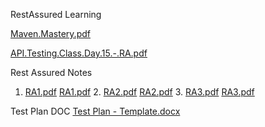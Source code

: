 RestAssured Learning

[Maven.Mastery.pdf](https://github.com/user-attachments/files/15914059/Maven.Mastery.pdf)

[API.Testing.Class.Day.15.-.RA.pdf](https://github.com/user-attachments/files/15914060/API.Testing.Class.Day.15.-.RA.pdf)

Rest Assured Notes

1. [RA1.pdf](https://github.com/user-attachments/files/16017964/RA1.pdf)     [RA1.pdf](https://github.com/user-attachments/files/16017964/RA1.pdf)    2. [RA2.pdf](https://github.com/user-attachments/files/16017970/RA2.pdf)   [RA2.pdf](https://github.com/user-attachments/files/16017970/RA2.pdf)   3. [RA3.pdf](https://github.com/user-attachments/files/16017973/RA3.pdf)    [RA3.pdf](https://github.com/user-attachments/files/16017973/RA3.pdf)

Test Plan DOC
[Test Plan - Template.docx](https://github.com/user-attachments/files/16018026/Test.Plan.-.Template.docx)

